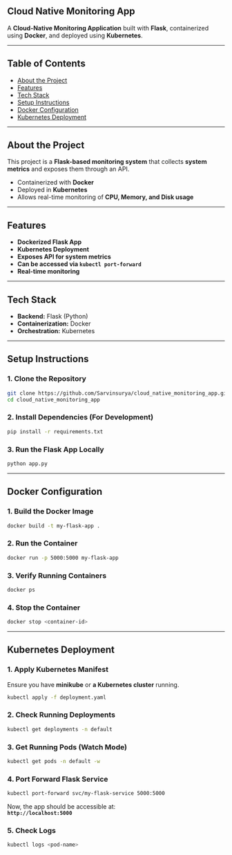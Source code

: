 ## **Cloud Native Monitoring App**
A **Cloud-Native Monitoring Application** built with **Flask**, containerized using **Docker**, and deployed using **Kubernetes**.  

---

## **Table of Contents**
- [About the Project](#about-the-project)  
- [Features](#features)  
- [Tech Stack](#tech-stack)  
- [Setup Instructions](#setup-instructions)  
- [Docker Configuration](#docker-configuration)  
- [Kubernetes Deployment](#kubernetes-deployment)  

---

## **About the Project**
This project is a **Flask-based monitoring system** that collects **system metrics** and exposes them through an API.  
- Containerized with **Docker**  
- Deployed in **Kubernetes**  
- Allows real-time monitoring of **CPU, Memory, and Disk usage**  

---

## **Features**
- **Dockerized Flask App**  
- **Kubernetes Deployment**  
- **Exposes API for system metrics**  
- **Can be accessed via `kubectl port-forward`**  
- **Real-time monitoring**  

---

## **Tech Stack**
- **Backend:** Flask (Python)  
- **Containerization:** Docker  
- **Orchestration:** Kubernetes  

---

## **Setup Instructions**
### **1. Clone the Repository**
```bash
git clone https://github.com/Sarvinsurya/cloud_native_monitoring_app.git
cd cloud_native_monitoring_app
```

### **2. Install Dependencies (For Development)**
```bash
pip install -r requirements.txt
```

### **3. Run the Flask App Locally**
```bash
python app.py
```

---

## **Docker Configuration**
### **1. Build the Docker Image**
```bash
docker build -t my-flask-app .
```

### **2. Run the Container**
```bash
docker run -p 5000:5000 my-flask-app
```

### **3. Verify Running Containers**
```bash
docker ps
```

### **4. Stop the Container**
```bash
docker stop <container-id>
```

---

## **Kubernetes Deployment**
### **1. Apply Kubernetes Manifest**
Ensure you have **minikube** or **a Kubernetes cluster** running.  
```bash
kubectl apply -f deployment.yaml
```

### **2. Check Running Deployments**
```bash
kubectl get deployments -n default
```

### **3. Get Running Pods (Watch Mode)**
```bash
kubectl get pods -n default -w
```

### **4. Port Forward Flask Service**
```bash
kubectl port-forward svc/my-flask-service 5000:5000
```
Now, the app should be accessible at:  
**`http://localhost:5000`**

### **5. Check Logs**
```bash
kubectl logs <pod-name>
```

